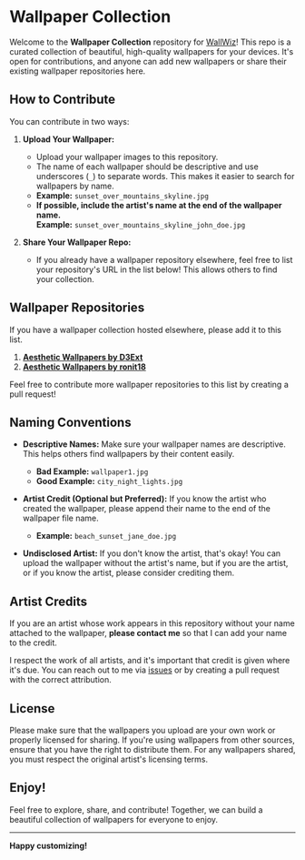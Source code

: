 
# Wallpaper Collection

Welcome to the **Wallpaper Collection** repository for [WallWiz](https://github.com/5hubham5ingh/WallWiz)! 
This repo is a curated collection of beautiful, high-quality wallpapers for your devices. 
It's open for contributions, and anyone can add new wallpapers or share their existing wallpaper repositories here.

## How to Contribute

You can contribute in two ways:

1. **Upload Your Wallpaper:**
   - Upload your wallpaper images to this repository.
   - The name of each wallpaper should be descriptive and use underscores (`_`) to separate words. This makes it easier to search for wallpapers by name.
   - **Example:** `sunset_over_mountains_skyline.jpg`
   - **If possible, include the artist's name at the end of the wallpaper name.**  
     **Example:** `sunset_over_mountains_skyline_john_doe.jpg`
   
2. **Share Your Wallpaper Repo:**
   - If you already have a wallpaper repository elsewhere, feel free to list your repository's URL in the list below! This allows others to find your collection.

## Wallpaper Repositories

If you have a wallpaper collection hosted elsewhere, please add it to this list.

1. [**Aesthetic Wallpapers by D3Ext**](https://github.com/D3Ext/aesthetic-wallpapers)
2. [**Aesthetic Wallpapers by ronit18**](https://github.com/ronit18/Asthetic-Wallpapers)

Feel free to contribute more wallpaper repositories to this list by creating a pull request!

## Naming Conventions

- **Descriptive Names:** Make sure your wallpaper names are descriptive. This helps others find wallpapers by their content easily.
  - **Bad Example:** `wallpaper1.jpg`
  - **Good Example:** `city_night_lights.jpg`
  
- **Artist Credit (Optional but Preferred):** If you know the artist who created the wallpaper, please append their name to the end of the wallpaper file name.
  - **Example:** `beach_sunset_jane_doe.jpg`
  
- **Undisclosed Artist:** If you don't know the artist, that's okay! You can upload the wallpaper without the artist's name, but if you are the artist, or if you know the artist, please consider crediting them.

## Artist Credits

If you are an artist whose work appears in this repository without your name attached to the wallpaper, **please contact me** so that I can add your name to the credit.

I respect the work of all artists, and it's important that credit is given where it's due. You can reach out to me via [issues](https://github.com/5hubham5ingh/wallwiz/issues) or by creating a pull request with the correct attribution.

## License

Please make sure that the wallpapers you upload are your own work or properly licensed for sharing. If you're using wallpapers from other sources, ensure that you have the right to distribute them. For any wallpapers shared, you must respect the original artist's licensing terms.

## Enjoy!

Feel free to explore, share, and contribute! Together, we can build a beautiful collection of wallpapers for everyone to enjoy.

---

**Happy customizing!**
